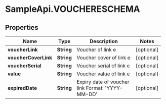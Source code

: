 # SampleApi.VOUCHERESCHEMA

## Properties

Name | Type | Description | Notes
------------ | ------------- | ------------- | -------------
**voucherLink** | **String** | Voucher of link e | [optional] 
**voucherCoverLink** | **String** | Voucher cover of link e | [optional] 
**voucherSerial** | **String** | Voucher serial of link e | [optional] 
**value** | **String** | Voucher value of link e | [optional] 
**expiredDate** | **String** | Expiry date of voucher link Format: &#39;YYYY-MM-DD&#39; | [optional] 



